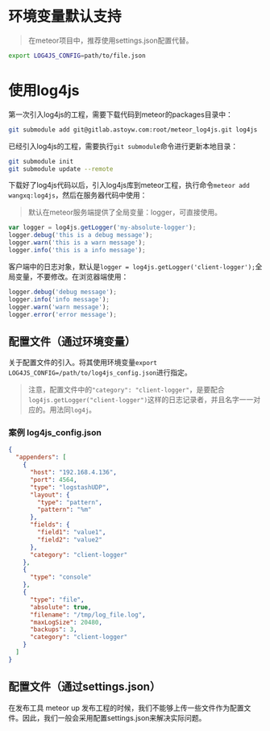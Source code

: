 
# 环境变量默认支持

> 在meteor项目中，推荐使用settings.json配置代替。

```bash
export LOG4JS_CONFIG=path/to/file.json
```

# 使用log4js

第一次引入log4js的工程，需要下载代码到meteor的packages目录中：

```bash
git submodule add git@gitlab.astoyw.com:root/meteor_log4js.git log4js
```

已经引入log4js的工程，需要执行`git submodule`命令进行更新本地目录：

```bash
git submodule init
git submodule update --remote
```

下载好了log4js代码以后，引入log4js库到meteor工程，执行命令`meteor add wangxq:log4js`，然后在服务器代码中使用：

> 默认在meteor服务端提供了全局变量：logger，可直接使用。

```javascript
var logger = log4js.getLogger('my-absolute-logger');
logger.debug('this is a debug message');
logger.warn('this is a warn message');
logger.info('this is a info message');
```

客户端中的日志对象，默认是`logger = log4js.getLogger('client-logger');`全局变量，不要修改。在浏览器端使用：

```javascript
logger.debug('debug message');
logger.info('info message');
logger.warn('warn message');
logger.error('error message');
```

## 配置文件（通过环境变量）

关于配置文件的引入。将其使用环境变量`export LOG4JS_CONFIG=/path/to/log4js_config.json`进行指定。

> 注意，配置文件中的`"category": "client-logger"`，是要配合`log4js.getLogger("client-logger")`这样的日志记录者，并且名字一一对应的。用法同`log4j`。

### 案例 log4js_config.json

```json
{
  "appenders": [
    {
      "host": "192.168.4.136",
      "port": 4564,
      "type": "logstashUDP",
      "layout": {
        "type": "pattern",
        "pattern": "%m"
      },
      "fields": {
        "field1": "value1",
        "field2": "value2"
      },
      "category": "client-logger"
    },
    {
      "type": "console"
    },
    {
      "type": "file",
      "absolute": true,
      "filename": "/tmp/log_file.log",
      "maxLogSize": 20480,
      "backups": 3,
      "category": "client-logger"
    }
  ]
}
```


## 配置文件（通过settings.json）

在发布工具 meteor up 发布工程的时候，我们不能够上传一些文件作为配置文件。因此，我们一般会采用配置settings.json来解决实际问题。

